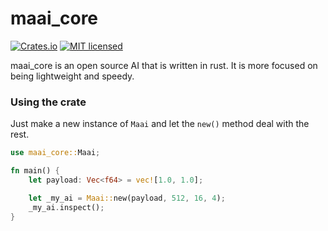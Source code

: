 # maai_core


[![Crates.io](https://img.shields.io/crates/v/maai-core)](https://crates.io/crates/maai-core)
[![MIT licensed](https://img.shields.io/crates/l/maai-core)](./LICENSE)



maai_core is an open source AI that is written in rust. It is more focused on being lightweight and speedy.


### Using the crate

Just make a new instance of `Maai` and let the `new()` method deal with the rest.

```rust
use maai_core::Maai;

fn main() {
    let payload: Vec<f64> = vec![1.0, 1.0];

    let _my_ai = Maai::new(payload, 512, 16, 4);
    _my_ai.inspect();
}

```

